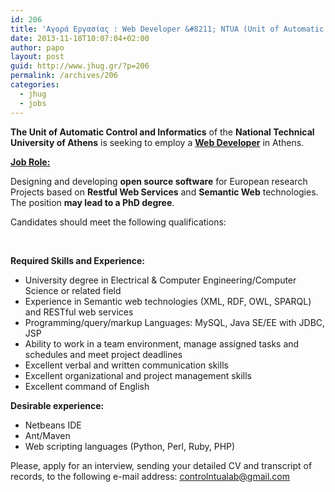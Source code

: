 ```yaml
---
id: 206
title: 'Αγορά Εργασίας : Web Developer &#8211; NTUA (Unit of Automatic Control &#038; Informatics) #jhug #job'
date: 2013-11-18T10:07:04+02:00
author: papo
layout: post
guid: http://www.jhug.gr/?p=206
permalink: /archives/206
categories:
  - jhug
  - jobs
---
```

**The Unit of Automatic Control and Informatics** of the **National Technical University of Athens** is seeking to employ a **<span style="text-decoration: underline;">Web Developer</span>** in Athens.

**<span style="text-decoration: underline;">Job Role:</span>**

Designing and developing **open source software** for European research Projects based on **Restful Web Services** and **Semantic Web** technologies. The position **may lead to a PhD degree**.

Candidates should meet the following qualifications:

&nbsp;

**Required Skills and Experience:**

  * University degree in Electrical & Computer Engineering/Computer Science or related field
  * Experience in Semantic web technologies (XML, RDF, OWL, SPARQL) and RESTful web services
  * Programming/query/markup Languages: MySQL, Java SE/EE with JDBC, JSP
  * Ability to work in a team environment, manage assigned tasks and schedules and meet project deadlines
  * Excellent verbal and written communication skills
  * Excellent organizational and project management skills
  * Excellent command of English

**Desirable experience:**

  * Netbeans IDE
  * Ant/Maven
  * Web scripting languages (Python, Perl, Ruby, PHP)

Please, apply for an interview, sending your detailed CV and transcript of records, to the following e-mail address: <controlntualab@gmail.com>
